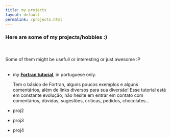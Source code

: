 ```yaml
---
title: my projects
layout: default
permalink: /projects.html
---
```


### Here are some of my projects/hobbies :)

<br><br>
Some of them might be usefull or interesting or just awesome :P
<br><br>

- my **[Fortran tutorial](https://gist.github.com/heitorPB/abc750898443d6302b0b733c8a87faa5)**,
  in portuguese only.

  Tem o básico de Fortran, alguns poucos exemplos e alguns comentários, além
  de links diversos para sua diversão! Esse tutorial está em constante
  evolução, não hesite em entrar em contato com comentários, dúvidas,
  sugestőes, críticas, pedidos, chocolates...

- proj2

- proj3

- proj4